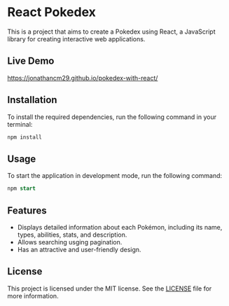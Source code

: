 # React Pokedex
This is a project that aims to create a Pokedex using React, a JavaScript library for creating interactive web applications.

## Live Demo
https://jonathancm29.github.io/pokedex-with-react/

## Installation
To install the required dependencies, run the following command in your terminal:
```sql
npm install
```

## Usage
To start the application in development mode, run the following command:
```sql
npm start
```

## Features
- Displays detailed information about each Pokémon, including its name, types, abilities, stats, and description.
- Allows searching usging pagination.
- Has an attractive and user-friendly design.

## License
This project is licensed under the MIT license. See the [LICENSE](LICENSE) file for more information.
